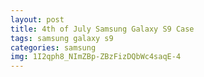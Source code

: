 ```yaml
---
layout: post
title: 4th of July Samsung Galaxy S9 Case
tags: samsung galaxy s9
categories: samsung
img: 1I2qph8_NImZBp-ZBzFizDQbWc4saqE-4
---
```

